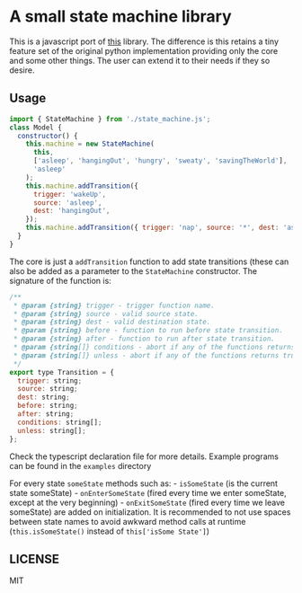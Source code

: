 # A small state machine library

This is a javascript port of
[this](https://github.com/pytransitions/transitions) library. The difference is
this retains a tiny feature set of the original python implementation providing
only the core and some other things. The user can extend it to their needs if
they so desire.

## Usage

```javascript
import { StateMachine } from './state_machine.js';
class Model {
  constructor() {
    this.machine = new StateMachine(
      this,
      ['asleep', 'hangingOut', 'hungry', 'sweaty', 'savingTheWorld'],
      'asleep'
    );
    this.machine.addTransition({
      trigger: 'wakeUp',
      source: 'asleep',
      dest: 'hangingOut',
    });
    this.machine.addTransition({ trigger: 'nap', source: '*', dest: 'asleep' });
  }
}
```

The core is just a `addTransition` function to add state transitions (these can
also be added as a parameter to the `StateMachine` constructor. The signature of
the function is:

```javascript
/**
 * @param {string} trigger - trigger function name.
 * @param {string} source - valid source state.
 * @param {string} dest - valid destination state.
 * @param {string} before - function to run before state transition.
 * @param {string} after - function to run after state transition.
 * @param {string[]} conditions - abort if any of the functions returns false.
 * @param {string[]} unless - abort if any of the functions returns true.
 */
export type Transition = {
  trigger: string;
  source: string;
  dest: string;
  before: string;
  after: string;
  conditions: string[];
  unless: string[];
};
```

Check the typescript declaration file for more details. Example programs can be
found in the `examples` directory

For every state `someState` methods such as:
    - `isSomeState` (is the current state someState)
    - `onEnterSomeState` (fired every time we enter someState, except at the very beginning)
    - `onExitSomeState` (fired every time we leave someState)
are added on initialization. It is recommended to not use spaces between state
names to avoid awkward method calls at runtime (`this.isSomeState()` instead of
`this['isSome State']`)

## LICENSE

MIT
